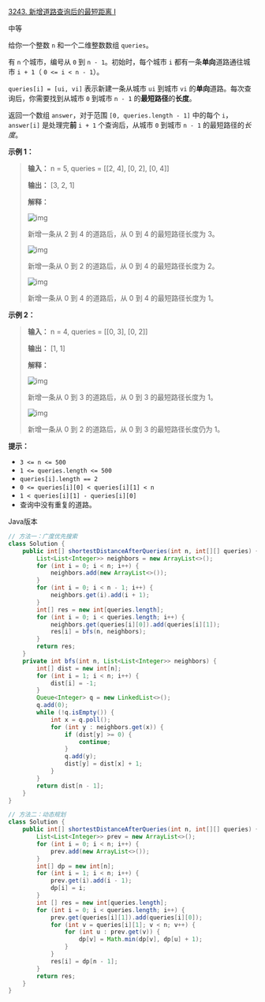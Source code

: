 [3243. 新增道路查询后的最短距离 I](https://leetcode.cn/problems/shortest-distance-after-road-addition-queries-i/)

中等

给你一个整数 `n` 和一个二维整数数组 `queries`。

有 `n` 个城市，编号从 `0` 到 `n - 1`。初始时，每个城市 `i` 都有一条**单向**道路通往城市 `i + 1`（ `0 <= i < n - 1`）。

`queries[i] = [ui, vi]` 表示新建一条从城市 `ui` 到城市 `vi` 的**单向**道路。每次查询后，你需要找到从城市 `0` 到城市 `n - 1` 的**最短路径**的**长度**。

返回一个数组 `answer`，对于范围 `[0, queries.length - 1]` 中的每个 `i`，`answer[i]` 是处理完**前** `i + 1` 个查询后，从城市 `0` 到城市 `n - 1` 的最短路径的*长度*。

**示例 1：**

> **输入：** n = 5, queries = [[2, 4], [0, 2], [0, 4]]
>
> **输出：** [3, 2, 1]
>
> **解释：**
>
> ![img](https://assets.leetcode.com/uploads/2024/06/28/image8.jpg)
>
> 新增一条从 2 到 4 的道路后，从 0 到 4 的最短路径长度为 3。
>
> ![img](https://assets.leetcode.com/uploads/2024/06/28/image9.jpg)
>
> 新增一条从 0 到 2 的道路后，从 0 到 4 的最短路径长度为 2。
>
> ![img](https://assets.leetcode.com/uploads/2024/06/28/image10.jpg)
>
> 新增一条从 0 到 4 的道路后，从 0 到 4 的最短路径长度为 1。

**示例 2：**

> **输入：** n = 4, queries = [[0, 3], [0, 2]]
>
> **输出：** [1, 1]
>
> **解释：**
>
> ![img](https://assets.leetcode.com/uploads/2024/06/28/image11.jpg)
>
> 新增一条从 0 到 3 的道路后，从 0 到 3 的最短路径长度为 1。
>
> ![img](https://assets.leetcode.com/uploads/2024/06/28/image12.jpg)
>
> 新增一条从 0 到 2 的道路后，从 0 到 3 的最短路径长度仍为 1。

**提示：**

- `3 <= n <= 500`
- `1 <= queries.length <= 500`
- `queries[i].length == 2`
- `0 <= queries[i][0] < queries[i][1] < n`
- `1 < queries[i][1] - queries[i][0]`
- 查询中没有重复的道路。

Java版本

```java
// 方法一：广度优先搜索
class Solution {
    public int[] shortestDistanceAfterQueries(int n, int[][] queries) {
        List<List<Integer>> neighbors = new ArrayList<>();
        for (int i = 0; i < n; i++) {
            neighbors.add(new ArrayList<>());
        }
        for (int i = 0; i < n - 1; i++) {
            neighbors.get(i).add(i + 1);
        }
        int[] res = new int[queries.length];
        for (int i = 0; i < queries.length; i++) {
            neighbors.get(queries[i][0]).add(queries[i][1]);
            res[i] = bfs(n, neighbors);
        }
        return res;
    }
    private int bfs(int n, List<List<Integer>> neighbors) {
        int[] dist = new int[n];
        for (int i = 1; i < n; i++) {
            dist[i] = -1;
        }
        Queue<Integer> q = new LinkedList<>();
        q.add(0);
        while (!q.isEmpty()) {
            int x = q.poll();
            for (int y : neighbors.get(x)) {
                if (dist[y] >= 0) {
                    continue;
                }
                q.add(y);
                dist[y] = dist[x] + 1;
            }
        }
        return dist[n - 1];
    }
}

// 方法二：动态规划
class Solution {
    public int[] shortestDistanceAfterQueries(int n, int[][] queries) {
        List<List<Integer>> prev = new ArrayList<>();
        for (int i = 0; i < n; i++) {
            prev.add(new ArrayList<>());
        }
        int[] dp = new int[n];
        for (int i = 1; i < n; i++) {
            prev.get(i).add(i - 1);
            dp[i] = i;
        }
        int [] res = new int[queries.length];
        for (int i = 0; i < queries.length; i++) {
            prev.get(queries[i][1]).add(queries[i][0]);
            for (int v = queries[i][1]; v < n; v++) {
                for (int u : prev.get(v)) {
                    dp[v] = Math.min(dp[v], dp[u] + 1);
                }
            }
            res[i] = dp[n - 1];
        }
        return res;
    }
}
```

